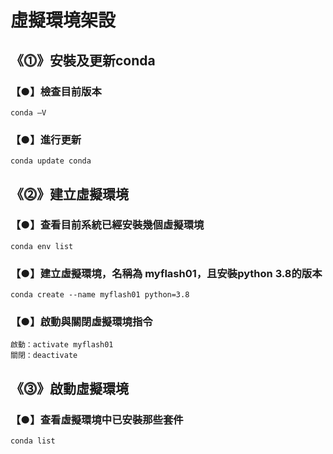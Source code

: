 # 虛擬環境架設
## 《⓵》安裝及更新conda
### 【●】檢查目前版本
```
conda –V 
```
### 【●】進行更新
```
conda update conda
```
## 《⓶》建立虛擬環境
### 【●】查看目前系統已經安裝幾個虛擬環境
```
conda env list
```
### 【●】建立虛擬環境，名稱為 myflash01，且安裝python 3.8的版本
```
conda create --name myflash01 python=3.8
```
### 【●】啟動與關閉虛擬環境指令
```
啟動：activate myflash01
關閉：deactivate
```
## 《⓷》啟動虛擬環境
### 【●】查看虛擬環境中已安裝那些套件
```
conda list
```

